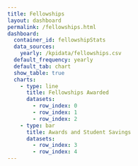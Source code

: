 ```yaml
---
title: Fellowships
layout: dashboard
permalink: /fellowships.html
dashboard:
  container_id: fellowshipStats
  data_sources:
    yearly: /kpidata/fellowships.csv
  default_frequency: yearly
  default_tab: chart
  show_table: true
  charts:
    - type: line
      title: Fellowships Awarded
      datasets:
        - row_index: 0
        - row_index: 1
        - row_index: 2
    - type: bar
      title: Awards and Student Savings
      datasets:
        - row_index: 3
        - row_index: 4
---
```

